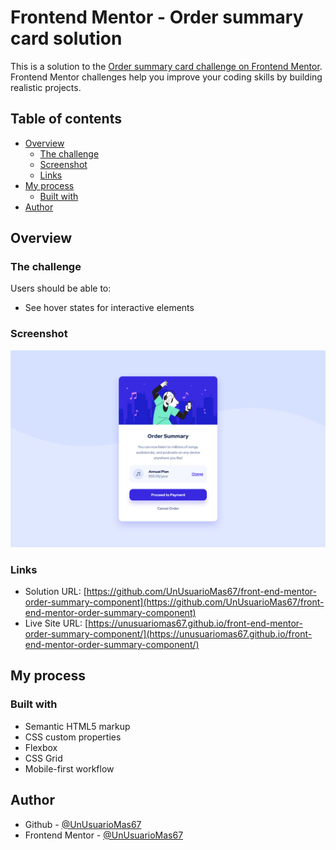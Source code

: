 # Frontend Mentor - Order summary card solution

This is a solution to the [Order summary card challenge on Frontend Mentor](https://www.frontendmentor.io/challenges/order-summary-component-QlPmajDUj). Frontend Mentor challenges help you improve your coding skills by building realistic projects. 

## Table of contents

- [Overview](#overview)
  - [The challenge](#the-challenge)
  - [Screenshot](#screenshot)
  - [Links](#links)
- [My process](#my-process)
  - [Built with](#built-with)
- [Author](#author)

## Overview

### The challenge

Users should be able to:

- See hover states for interactive elements

### Screenshot

![](https://raw.githubusercontent.com/UnUsuarioMas67/front-end-mentor-order-summary-component/main/design/end-result.png)

### Links

- Solution URL: [https://github.com/UnUsuarioMas67/front-end-mentor-order-summary-component](https://github.com/UnUsuarioMas67/front-end-mentor-order-summary-component)
- Live Site URL: [https://unusuariomas67.github.io/front-end-mentor-order-summary-component/](https://unusuariomas67.github.io/front-end-mentor-order-summary-component/)

## My process

### Built with

- Semantic HTML5 markup
- CSS custom properties
- Flexbox
- CSS Grid
- Mobile-first workflow

## Author

- Github - [@UnUsuarioMas67](https://github.com/UnUsuarioMas67)
- Frontend Mentor - [@UnUsuarioMas67](https://www.frontendmentor.io/profile/UnUsuarioMas67)
